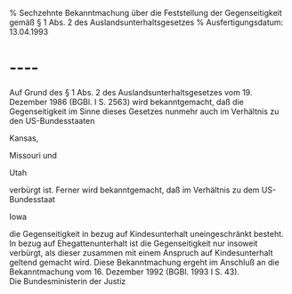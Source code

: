% Sechzehnte Bekanntmachung über die Feststellung der Gegenseitigkeit gemäß § 1 Abs. 2 des Auslandsunterhaltsgesetzes
% Ausfertigungsdatum: 13.04.1993
 
# ----

Auf Grund des § 1 Abs. 2 des Auslandsunterhaltsgesetzes vom 19. Dezember 1986 (BGBl. I S. 2563) wird bekanntgemacht, daß die Gegenseitigkeit im Sinne dieses Gesetzes nunmehr auch im Verhältnis zu den US-Bundesstaaten

  
Kansas,

Missouri und

Utah

verbürgt ist. Ferner wird bekanntgemacht, daß im Verhältnis zu dem US-Bundesstaat

  
Iowa

die Gegenseitigkeit in bezug auf Kindesunterhalt uneingeschränkt besteht. In bezug auf Ehegattenunterhalt ist die Gegenseitigkeit nur insoweit verbürgt, als dieser zusammen mit einem Anspruch auf Kindesunterhalt geltend gemacht wird. Diese Bekanntmachung ergeht im Anschluß an die Bekanntmachung vom 16. Dezember 1992 (BGBl. 1993 I S. 43).   
Die Bundesministerin der Justiz
